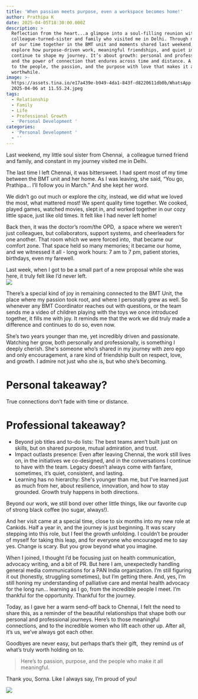 ```yaml
---
title: 'When passion meets purpose, even a workspace becomes home!'
author: Prathipa K
date: 2025-04-05T18:30:00.000Z
description: >
  Reflection from the heart...a glimpse into a soul-filling reunion with my
  colleague-turned-sister and family who visited me in Delhi. Through memories
  of our time together in the BMT unit and moments shared last weekend, I
  explore how purpose-driven work, meaningful friendships, and quiet impact
  continue to shape my journey. It’s about growth: personal and professional,
  and the power of connection that endures across time and distance. A tribute
  to the people, the passion, and the purpose with love that makes it all
  worthwhile.
image: >-
  https://assets.tina.io/e17a439e-b949-4da1-843f-d8220611db0b/WhatsApp Image
  2025-04-06 at 11.55.24.jpeg
tags:
  - Relationship
  - Family
  - Life
  - Professional Growth
  - 'Personal Development '
categories:
  - 'Personal Development '
  - ''
---
```


Last weekend, my little soul sister from Chennai,  a colleague turned friend and family, and constant in my journey visited me in Delhi.  

The last time I left Chennai, it was bittersweet. I had spent most of my time between the BMT unit and her home. As I was leaving, she said, “You go, Prathipa… I’ll follow you in March.” And she kept her word.

We didn’t go out much or explore the city, instead, we did what we loved the most, what mattered most! We spent quality time together. We cooked, played games, watched movies, slept in, and worked together in our cozy little space, just like old times. It felt like I had never left home!

Back then, it was the doctor’s room/the OPD,  a space where we weren’t just colleagues, but collaborators, support systems, and cheerleaders for one another. That room which we were forced into,  that became our comfort zone. That space held so many memories; it became our home, and we witnessed it all - long work hours: 7 am to 7 pm, patient stories, birthdays, even my farewell.

Last week, when I got to be a small part of a new proposal while she was here, it truly felt like I’d never left.\
![](</Untitled (Your Story).png>)

There’s a special kind of joy in remaining connected to the BMT Unit, the place where my passion took root, and where I personally grew as well. So whenever any BMT Coordinator reaches out with questions, or the team sends me a video of children playing with the toys we once introduced together, it fills me with joy. It reminds me that the work we did truly made a difference and continues to do so, even now.

She’s two years younger than me, yet incredibly driven and passionate. Watching her grow, both personally and professionally, is something I deeply cherish. She's someone who’s shared in my journey with zero ego and only encouragement, a rare kind of friendship built on respect, love, and growth. I admire not just who she is, but who she’s becoming.

# Personal takeaway?

True connections don’t fade with time or distance.  

# Professional takeaway? 

* Beyond job titles and to-do lists: The best teams aren’t built just on skills, but on shared purpose, mutual admiration, and trust.
* Impact outlasts presence: Even after leaving Chennai, the work still lives on, in the initiatives we co-designed, and in the conversations I continue to have with the team. Legacy doesn’t always come with fanfare, sometimes, it’s quiet, consistent, and lasting.
* Learning has no hierarchy: She's younger than me, but I’ve learned just as much from her, about resilience, innovation, and how to stay grounded. Growth truly happens in both directions.

Beyond our work, we still bond over other little things, like our favorite cup of strong black coffee (no sugar, always!).

And her visit came at a special time, close to six months into my new role at Cankids. Half a year in, and the journey is just beginning. It was scary stepping into this role, but I feel the growth unfolding. I couldn’t be prouder of myself for taking this leap, and for everyone who encouraged me to say yes. Change is scary. But you grow beyond what you imagine.

When I joined, I thought I’d be focusing just on health communication, advocacy writing, and a bit of PR. But here I am, unexpectedly handling general media communications for a PAN India organization. I’m still figuring it out (honestly, struggling sometimes), but I’m getting there. And, yes, I’m still honing my understanding of palliative care and mental health advocacy for the long run… learning as I go, from the incredible people I meet. I’m thankful for the opportunity. Thankful for the journey. 

Today, as I gave her a warm send-off back to Chennai, I felt the need to share this, as a reminder of the beautiful relationships that shape both our personal and professional journeys. Here’s to those meaningful connections, and to the incredible women who lift each other up. After all, it’s us, we’ve always got each other.  

Goodbyes are never easy, but perhaps that’s their gift,  they remind us of what’s truly worth holding on to.

> Here’s to passion, purpose, and the people who make it all meaningful. 

Thank you, Sorna. Like I always say, I’m proud of you!

![](</Untitled design-13.png>)

